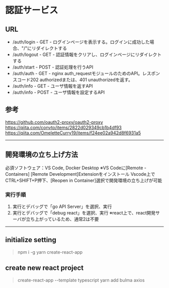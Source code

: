 # 認証サービス

## URL
* /auth/login  - GET  - ログインページを表示する。ログインに成功した場合、"/"にリダイレクトする
* /auth/logout - GET  - 認証情報をクリアし、ログインページにリダイレクトする
* /auth/start  - POST - 認証処理を行うAPI
* /auth/auth   - GET  - nginx auth_requestモジュールのためのAPI。レスポンスコード202 authorizedまたは、401 unauthorizedを返す。
* /auth/info   - GET  - ユーザ情報を返すAPI
* /auth/info   - POST - ユーザ情報を設定するAPI

## 参考
https://github.com/oauth2-proxy/oauth2-proxy
https://qiita.com/convto/items/2822d029349cb1b4df93
https://qiita.com/OmeletteCurry19/items/f24ee02a942d8f6931a5

-------------------------------------------------------------
## 開発環境の立ち上げ方法

必須ソフトウェア：VS Code, Docker Desktop
  ※VS Codeに[Remote - Containers] [Remote Development]Extensionをインストール
Vscode上でCTRL+SHIFT+P押下、[Reopen in Container]選択で開発環境の立ち上げが可能

### 実行手順
1. 実行とデバッグで「go API Server」を選択、実行
2. 実行とデバッグで「debug react」を選択、実行
   ※react上で、react開発サーバが立ち上がっているため、通常2は不要

-------------------------------------------------------------
## initialize setting
> npm i -g yarn create-react-app

## create new react project
> create-react-app --template typescript
> yarn add bulma axios
